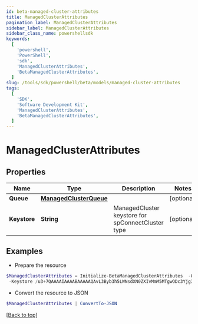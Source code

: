 ```yaml
---
id: beta-managed-cluster-attributes
title: ManagedClusterAttributes
pagination_label: ManagedClusterAttributes
sidebar_label: ManagedClusterAttributes
sidebar_class_name: powershellsdk
keywords:
  [
    'powershell',
    'PowerShell',
    'sdk',
    'ManagedClusterAttributes',
    'BetaManagedClusterAttributes',
  ]
slug: /tools/sdk/powershell/beta/models/managed-cluster-attributes
tags:
  [
    'SDK',
    'Software Development Kit',
    'ManagedClusterAttributes',
    'BetaManagedClusterAttributes',
  ]
---
```


# ManagedClusterAttributes

## Properties

| Name | Type | Description | Notes |
| --- | --- | --- | --- |
| **Queue** | [**ManagedClusterQueue**](managed-cluster-queue) |  | [optional] |
| **Keystore** | **String** | ManagedCluster keystore for spConnectCluster type | [optional] |

## Examples

- Prepare the resource

```powershell
$ManagedClusterAttributes = Initialize-BetaManagedClusterAttributes  -Queue null `
 -Keystore /u3+7QAAAAIAAAABAAAAAQAvL3Byb3h5LWNsdXN0ZXIvMmM5MTgwODc3Yjg3MW
```

- Convert the resource to JSON

```powershell
$ManagedClusterAttributes | ConvertTo-JSON
```

[[Back to top]](#)
